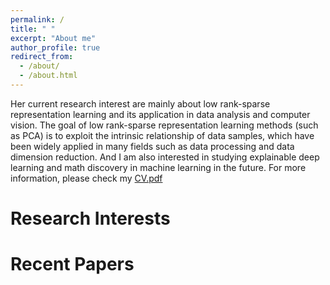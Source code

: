 ```yaml
---
permalink: /
title: " "
excerpt: "About me"
author_profile: true
redirect_from: 
  - /about/
  - /about.html
---
```


 Her current research interest are mainly about low rank-sparse representation learning and its application in data analysis and computer vision. The goal of low rank-sparse representation learning methods (such as PCA) is to exploit the intrinsic relationship of data samples, which have been widely applied in many fields such as data processing and data dimension reduction. And I am also interested in studying explainable deep learning and math discovery in machine learning in the future. For more information, please check my [CV.pdf](https://jzheng20.github.io/files/CV-JingjingZheng.pdf)

Research Interests
======


Recent Papers
======
 

 
